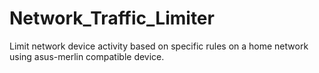 # Network_Traffic_Limiter
Limit network device activity based on specific rules on a home network using asus-merlin compatible device.
